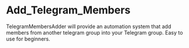 # Add_Telegram_Members
TelegramMembersAdder will provide an automation system that add members from another telegram group into your Telegram group. Easy to use for beginners. 
